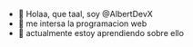 - 👋 Holaa, que taal, soy @AlbertDevX
- 👀 me intersa la programacion web
- 🌱 actualmente estoy aprendiendo sobre ello
